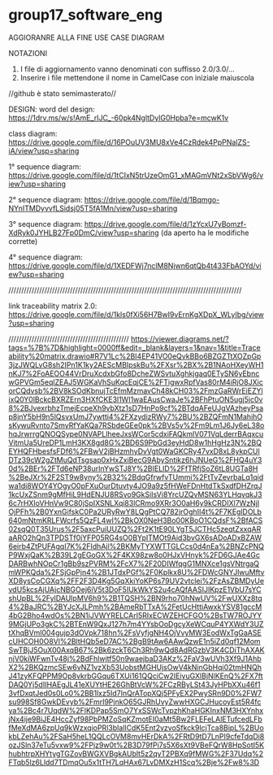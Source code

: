 # group17_software_eng
AGGIORANRE ALLA FINE USE CASE DIAGRAM

NOTAZIONI
1. I file di aggiornamento vanno denominati con suffisso 2.0/3.0/...
2. Inserire i file mettendone il nome in CamelCase con iniziale maiuscola

//github è stato semimasterato//


DESIGN: 
word del design: 
https://1drv.ms/w/s!AmE_rIJC_-60pk4NgltDylG0Hpba?e=mcwK1v

class diagram: 
https://drive.google.com/file/d/16POuUV3MU8xVe4CzRdek4PpPNalZS-iA/view?usp=sharing

1° sequence diagram: 
https://drive.google.com/file/d/1tCIxN5trUzeOmG1_xMAGmVNt2xSbVWg6/view?usp=sharing

2° sequence diagram: 
https://drive.google.com/file/d/1Bqmgo-NYnITMDyvvfLSidsj05T5fA1Mn/view?usp=sharing

3° sequence diagram:
https://drive.google.com/file/d/1zYcxU7yBomzf-XdRyk0JYHLB27Fp0DmC/view?usp=sharing
(da aperto ha le modifiche corrette)

4° sequence diagram: 
https://drive.google.com/file/d/1XEDFWj7nclM8Njwn6qtQb4t433FbAOYd/view?usp=sharing

///////////////////////////////////////////////////////////////////////////////////////////

link traceability matrix 2.0:
https://drive.google.com/file/d/1kls0fXi56H7BwI9vErnKgXDpX_WLyIbg/view?usp=sharing


///////////////////////////////////////////////
https://viewer.diagrams.net/?tags=%7B%7D&highlight=0000ff&edit=_blank&layers=1&nav=1&title=Traceability%20matrix.drawio#R7V1Lc%2BI4EP41VO0eQvkBBo6BZGZTtXOZpGp3jzJWQLvG8sh2IPn1K1ky2AEScMBIpskBu%2FXsr%2BX%2B1NAoHXeyWH1nKJ7%2FoAEOO44VrDruXcdxbGfo8DcheZWSvtuXghkjgaq0ETySN6yEbncwGPVGm5eqlZEAJ5WGKaVhSuKqcEqjCE%2FTigwxRpfVas80rM4iRjO8JXicorCQdvsb%2BV8kSOdKbnujTcEfmMzmavCh48kCH03%2FmzGaRWrEiEZYlixQ0Y0lBckcBXRZErn3HXfCKE3l1WI1waEAusCwaJe%2BFhPtuON5ugj5jc0v8%2BJvexrbhzTmejEcpeXh9vbXtz1sD7HnPo9cf%2BTdqAFeUJgVAzheyPsap8jnY5bH9n5lQsvxUmJ7ywtti4%2FXzydizRWy7%2BU%2BZQFmN1MahihOsKywuRvnto7SmyRfYaKQa7RSbdeGEe0pk%2BVs5v%2Fm9Lm1J6Jy6eL38ohqJrwrrgQNOQSype0NVAPLlheeJxsWCor5cdxiFAQkmlV071VqLderrBAqxcuVitmUa5UreDP1LmH3KX8gd8G%2BD6S9PbGd3eyHdD8w1hHgHz3N%2BQEYHQFHbesfsFDf6%2FBwV2jBHzmhyDvVgt0WaGKCRy47vxD8xL8ykpCUlDTz39cW2gZtMuQdTsgsap0xHxZxiBecG9AbySntikz6hJNUeG%2FHQ4uY30d%2BEr%2FTd6eNP38urInYwSTJ8Y%2BIELID%2FfTRfjSoZ6tL8UGTa8H%2BeJXr%2F2ST9w8yny%2B32%2BdqGfrwfvTUmmi%2FtTvZevrbaLq1qidwa1di8WOY4YOgyO0pFXuOurDtuvty4JO9a9z5fHWeFDnHtdTkSxdfDHZrqJ1kcUxZSnm9gMfHiL9HdENJU8RSvo9GkSiIsVi8YrcUZQvMSN63YLHqvqkJ36c7rHXIoVHnVw9C80jSpIXSNLXqi83lCRmo9XRr3O0aH6y9kCRDIXl7WzNjIOjPFh%2B0YxnGifskC0Pa2URyRwY8LQgPtCQ782jrOghII4t%2F7KEglDOLb640mNtmKRLFWcrfs5QzFL4wI%2BkOX0NeH3Bo00KBoO1CQdsF%2BfACS02sqQ0T35Urus%2F5axcPuiUUZQ%2Ft2K1tE90LYgT5JCTHc5zeqtZxxqARaARO2hQn3TPDSTf0jYFP05RG4sO0BYpITMOt9Aid3bvGX6sADoADxBZAW6eirb4ZtPUFAgqI7K%2FIdhAjl%2BKMyTYXWTTGLCcs0d4nEa%2BNZcPNQP9WxjQaK%2B39L2gEGoGX%2F4KX98zw8o0HJxVHnyk%2FD6GJAe4GcDARBwhNOpCr1gBb9szPVRM%2FcX7%2F20DIWfqgG1MNXce1gsVNtrgaQmWPKQda%2FSjGpPjn4%2B1JTdxPGf%2F0Kplkx8U%2FDWcGNYJlwuMftvXD8ysCoCGXq%2FF2F3D4Kg5GqXkiYoKP6s79UV2vtclei%2FzAsZBMDyUevdU5kcsAjUAjcNBGOej6iV5t3DoF5IUkWkYS2u4cAQfAASIJIKpzE1VbU7sYCshUpBL%2FylDAUIpMV6h9%2B1TQSH%2BN9rho70hNwUV%2FwUXXz8tq4%2BaJRC%2BYJcXJLPmh%2BAmeRbTTxA%2FetUcHttiAwxkYSV81gccM4bG2Bho4wdOs%2BN1iJVWYRELCArI5RIxECWZEHCFGO%2BsTW7ROJYY9MGjUPo3gkC%2BTEnW9QxJ127h7m4YYsbOoDgcyXeWCquP4YXWdY3UZtXhqBVml004gujp3dOVpk718hn%2FsVyfjgNH4OjVvyMW3EodWxTgGaASEcUHCOH0O8Vl%2BltHQb5eD7AC%2BgB9tAw6AAwQzwE1n5iZd0qf12MomSwTBjJ5OuX00AxqB67%2Bk6zckT6Ch3Rh9wQd8AdRGzbV3K4CDiThAXAKnjV0kiWFwnTv48j%2BdFhlwjtf50n9waejbaD3AKz%2FaV3wUVh3Xf9J1AhbX2%2BKQzmcSEw6vNZ1vzXb53UobstMGHUjsOwV4kNinGbHqi02tmHNQhJ41zyKFQPPM9Op8vkrbGGqu6TXUi161QQciCw2IEiyuGXlBjNlKEnQ%2FX7ftDAQ0Yj5dIIHAEgJL41eXUYtHE26GhBtVcW%2FCzRByLSt43JyHPbXXu46f13vfDxqtJed0s0Lo0%2BB1lxz5Id7InQrATopXQj5PFyEX2PwySRn9D0%2FW7su998Sf8GwkDEvyb%2FmrI9PjnkO65GJRhUvyZwwHXGCJHucoyEst5R4fcya%2Bc4r7UqdW%2FlKDPap5SmO7YxSSWcTvpzhKhaHGKInxNM3HXYnhxjNx4ije9BiJE4HccZyf98PbPMZoSqKZmotEI0aMt5Bw2FLEFeLAlETufcedLFbfMeXdMA6zpUq9kWzxqioPRl3blaIlCdK5Ent2vzvoSfkck9lcjTca8BipL%2BUokbLZehAu%2FSaH5heL1QQLcOVM8mvHErDkA%2FRtD9tD7LnPI9cfeTdqDi8ozJSln37eTu5vxw9%2FPjz9w0t%2B3D79fPi7s5X6sXt9VBeFQrW8HpSotI5KhubhtrpXHYtygTGZovBWGXVBgkAUblt5z2qyT2PBXq9fMWG%2F37Udq%2FTqb5lz6Lldd7TDmqOu5x1tTH7LqHAx67LvDMXzH1Scq%2Bje%2Fw8%3D
